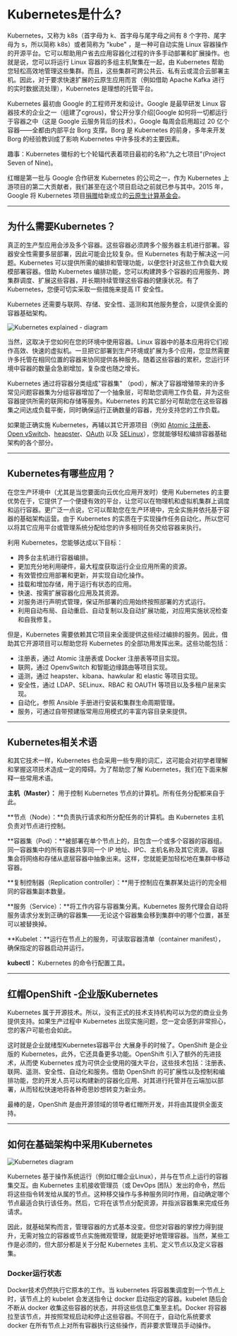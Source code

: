 # Kubernetes是什么?

Kubernetes，又称为 k8s（首字母为 k、首字母与尾字母之间有 8 个字符、尾字母为 s，所以简称 k8s）或者简称为 "kube" ，是一种可自动实施 Linux 容器操作的开源平台。它可以帮助用户省去应用容器化过程的许多手动部署和扩展操作。也就是说，您可以将运行 Linux 容器的多组主机聚集在一起，由 Kubernetes 帮助您轻松高效地管理这些集群。而且，这些集群可跨公共云、私有云或混合云部署主机。因此，对于要求快速扩展的云原生应用而言（例如借助 Apache Kafka 进行的实时数据流处理），Kubernetes 是理想的托管平台。

Kubernetes 最初由 Google 的工程师开发和设计。Google 是最早研发 Linux 容器技术的企业之一（组建了cgrous)，曾公开分享介绍[Google 如何将一切都运行于容器之中（这是 Google 云服务背后的技术）。Google 每周会启用超过 20 亿个容器——全都由内部平台 Borg 支撑。Borg 是 Kubernetes 的前身，多年来开发 Borg 的经验教训成了影响 Kubernetes 中许多技术的主要因素。

趣事：Kubernetes 徽标的七个轮辐代表着项目最初的名称"九之七项目"(Project Seven of Nine)。

红帽是第一批与 Google 合作研发 Kubernetes 的公司之一，作为 Kubernetes 上游项目的第二大贡献者，我们甚至在这个项目启动之前就已参与其中。2015 年，Google 将 Kubernetes 项目[捐赠](https://techcrunch.com/2015/07/21/as-kubernetes-hits-1-0-google-donates-technology-to-newly-formed-cloud-native-computing-foundation-with-ibm-intel-twitter-and-others/)给新成立的[云原生计算基金会](https://www.cncf.io/)。

------

## **为什么需要Kubernetes？**

真正的生产型应用会涉及多个容器。这些容器必须跨多个服务器主机进行部署。容器安全性需要多层部署，因此可能会比较复杂。但 Kubernetes 有助于解决这一问题。Kubernetes 可以提供所需的编排和管理功能，以便您针对这些工作负载大规模部署容器。借助 Kubernetes 编排功能，您可以构建跨多个容器的应用服务、跨集群调度、扩展这些容器，并长期持续管理这些容器的健康状况。有了 Kubernetes，您便可切实采取一些措施来提高 IT 安全性。

Kubernetes 还需要与联网、存储、安全性、遥测和其他服务整合，以提供全面的容器基础架构。

![Kubernetes explained - diagram](https://www.redhat.com/cms/managed-files/kubernetes-diagram-902x416.png)

当然，这取决于您如何在您的环境中使用容器。Linux 容器中的基本应用将它们视作高效、快速的虚拟机。一旦把它部署到生产环境或扩展为多个应用，您显然需要许多托管在相同位置的容器来协同提供各种服务。随着这些容器的累积，您运行环境中容器的数量会急剧增加，复杂度也随之增长。

Kubernetes 通过将容器分类组成"容器集" （pod），解决了容器增殖带来的许多常见问题容器集为分组容器增加了一个抽象层，可帮助您调用工作负载，并为这些容器提供所需的联网和存储等服务。Kubernetes 的其它部分可帮助您在这些容器集之间达成负载平衡，同时确保运行正确数量的容器，充分支持您的工作负载。

如果能正确实施 Kubernetes，再辅以其它开源项目（例如 [Atomic 注册表](http://www.projectatomic.io/)、[Open vSwitch](http://openvswitch.org/)、[heapster](https://github.com/kubernetes/heapster)、[OAuth](https://oauth.net/) 以及 [SELinux](https://selinuxproject.org/page/Main_Page)），您就能够轻松编排容器基础架构的各个部分。

------

## **Kubernetes有哪些应用？**

在您生产环境中（尤其是当您要面向云优化应用开发时）使用 Kubernetes 的主要优势在于，它提供了一个便捷有效的平台，让您可以在物理机和虚拟机集群上调度和运行容器。更广泛一点说，它可以帮助您在生产环境中，完全实施并依托基于容器的基础架构运营。由于 Kubernetes 的实质在于实现操作任务自动化，所以您可以将其它应用平台或管理系统分配给您的许多相同任务交给容器来执行。

利用 Kubernetes，您能够达成以下目标：

- 跨多台主机进行容器编排。
- 更加充分地利用硬件，最大程度获取运行企业应用所需的资源。
- 有效管控应用部署和更新，并实现自动化操作。
- 挂载和增加存储，用于运行有状态的应用。
- 快速、按需扩展容器化应用及其资源。
- 对服务进行声明式管理，保证所部署的应用始终按照部署的方式运行。
- 利用自动布局、自动重启、自动复制以及自动扩展功能，对应用实施状况检查和自我修复。

但是，Kubernetes 需要依赖其它项目来全面提供这些经过编排的服务。因此，借助其它开源项目可以帮助您将 Kubernetes 的全部功用发挥出来。这些功能包括：

- 注册表，通过 Atomic 注册表或 Docker 注册表等项目实现。
- 联网，通过 OpenvSwitch 和智能边缘路由等项目实现。
- 遥测，通过 heapster、kibana、hawkular 和 elastic 等项目实现。
- 安全性，通过 LDAP、SELinux、RBAC 和 OAUTH 等项目以及多租户层来实现。
- 自动化，参照 Ansible 手册进行安装和集群生命周期管理。
- 服务，可通过自带预建版常用应用模式的丰富内容目录来提供。

------

## **Kubernetes相关术语**

和其它技术一样，Kubernetes 也会采用一些专用的词汇，这可能会对初学者理解和掌握这项技术造成一定的障碍。为了帮助您了解 Kubernetes，我们在下面来解释一些常用术语。

**主机（Master）：** 用于控制 Kubernetes 节点的计算机。所有任务分配都来自于此。

**节点（Node）：**负责执行请求和所分配任务的计算机。由 Kubernetes 主机负责对节点进行控制。

**容器集（Pod）：**被部署在单个节点上的，且包含一个或多个容器的容器组。同一容器集中的所有容器共享同一个 IP 地址、IPC、主机名称及其它资源。容器集会将网络和存储从底层容器中抽象出来。这样，您就能更加轻松地在集群中移动容器。

**复制控制器（Replication controller）：**用于控制应在集群某处运行的完全相同的容器集副本数量。

**服务（Service）：**将工作内容与容器集分离。Kubernetes 服务代理会自动将服务请求分发到正确的容器集——无论这个容器集会移到集群中的哪个位置，甚至可以被替换掉。

**Kubelet：**运行在节点上的服务，可读取容器清单（container manifest），确保指定的容器启动并运行。

**kubectl：** Kubernetes 的命令行配置工具。

------

## **红帽OpenShift -企业版Kubernetes**

Kubernetes 属于开源技术。所以，没有正式的技术支持机构可以为您的商业业务提供支持。如果生产过程中 Kubernetes 出现实施问题，您一定会感到非常担心，您的客户可能也会如此。

这时就是企业就绪型Kubernetes容器平台 大展身手的时候了。OpenShift 是企业版的 Kubernetes，此外，它还具备更多功能。OpenShift 引入了额外的先进技术，从而使 Kubernetes 成为可供企业使用的强大平台，这些技术包括：注册表、联网、遥测、安全性、自动化和服务。借助 OpenShift 的可扩展性以及控制和编排功能，您的开发人员可以构建新的容器化应用、对其进行托管并在云端加以部署，从而轻松快速地将各种奇思妙想转变为新业务。

最棒的是，OpenShift 是由开源领域的领导者红帽所开发，并将由其提供全面支持。

------

## **如何在基础架构中采用Kubernetes**

![Kubernetes diagram](https://www.redhat.com/cms/managed-files/kubernetes-diagram-2-824x437.png)

Kubernetes 基于操作系统运行（例如红帽企业Linux），并与在节点上运行的容器集交互。由 Kubernetes 主机接收管理员（或 DevOps 团队）发出的命令，然后将这些指令转发给从属的节点。这种移交操作与多种服务同时作用，自动确定哪个节点最适合执行该任务。然后，它将在该节点分配资源，并指派容器集来完成任务请求。

因此，就基础架构而言，管理容器的方式基本没变。但您对容器的掌控力得到提升，无需对独立的容器或节点实施微观管理，就能更好地管理容器。当然，某些工作是必须的，但大部分都是关于分配 Kubernetes 主机、定义节点以及定义容器集。

### **Docker运行状态**

Docker技术仍然执行它原本的工作。当 kubernetes 将容器集调度到一个节点上时，该节点上的 kubelet 会发送指令让 docker 启动指定的容器。kubelet 随后会不断从 docker 收集这些容器的状态，并将这些信息汇集至主机。Docker 将容器拉至该节点，并按照常规启动和停止这些容器。不同在于，自动化系统要求 docker 在所有节点上对所有容器执行这些操作，而非要求管理员手动操作。
